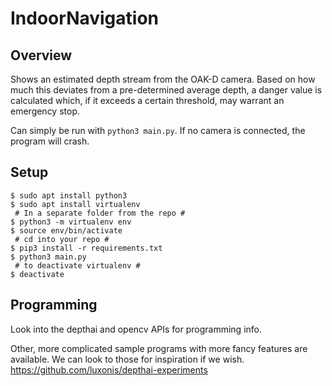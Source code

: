 # IndoorNavigation

## Overview
Shows an estimated depth stream from the OAK-D camera.  Based on how much this deviates from a pre-determined average depth, a danger value is calculated which, if it exceeds a certain threshold, may warrant an emergency stop.

Can simply be run with `python3 main.py`.  If no camera is connected, the program will crash.

## Setup
```
$ sudo apt install python3
$ sudo apt install virtualenv
 # In a separate folder from the repo #
$ python3 -m virtualenv env
$ source env/bin/activate
 # cd into your repo #
$ pip3 install -r requirements.txt
$ python3 main.py
 # to deactivate virtualenv #
$ deactivate 
```

## Programming
Look into the depthai and opencv APIs for programming info.

Other, more complicated sample programs with more fancy features are available.  We can look to those for inspiration if we wish.  https://github.com/luxonis/depthai-experiments